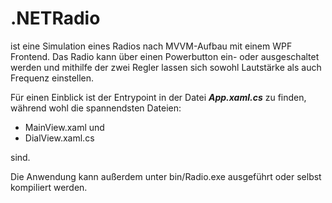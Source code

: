 # .NETRadio
ist eine Simulation eines Radios nach MVVM-Aufbau mit einem WPF Frontend.
Das Radio kann über einen Powerbutton ein- oder ausgeschaltet werden und mithilfe der zwei Regler lassen sich sowohl Lautstärke als auch Frequenz einstellen.

Für einen Einblick ist der Entrypoint in der Datei ***App.xaml.cs*** zu finden, während wohl die spannendsten Dateien:
- MainView.xaml und
- DialView.xaml.cs

sind.

Die Anwendung kann außerdem unter bin/Radio.exe ausgeführt oder selbst kompiliert werden.
